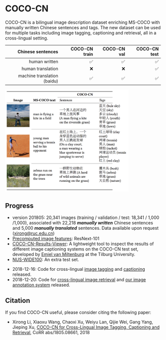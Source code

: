# COCO-CN

COCO-CN is a bilingual image description dataset enriching MS-COCO with manually written Chinese sentences and tags. The new dataset can be used for multiple tasks including image tagging, captioning and retrieval, all in a cross-lingual setting. 


| Chinese sentences | COCO-CN train | COCO-CN val | COCO-CN  test| 
| -----:| -----:| -----:| -----:|
| human written    | :white_check_mark: | :white_check_mark: | :white_check_mark: | 
| human translation     | :x:     |   :x:  | :white_check_mark: | 
| machine translation (baidu)  | :white_check_mark: | :white_check_mark: | :white_check_mark: | 

<img src="dataset-snapshot.png" alt="coco-cn annotation examples"  width="400" />

## Progress

* version 201805: 20,341 images (training / validation / test: 18,341 / 1,000 /1,000), associated with 22,218 ***manually written*** Chinese sentences and 5,000 ***manually translated*** sentences. Data available upon request (xirong@ruc.edu.cn)
* [Precomputed image features](/data): ResNext-101
* [COCO-CN-Results-Viewer](https://github.com/evanmiltenburg/COCO-CN-Results-Viewer): A lightweight tool to inspect the results of different image captioning systems on the COCO-CN test set, developed by [Emiel van Miltenburg](https://emielvanmiltenburg.nl/) at the Tilburg University.
* [NUS-WIDE100](data/nuswide100): An extra test set.
+ 2018-12-16: Code for cross-lingual [image tagging](code/image-tagging-flickr8kcn) and [captioning](code/coco-cn_caption) released.
+ 2018-12-20: Code for [cross-lingual image retrieval](code/image-retrieval) and [our image annotation system](code/image-annotation-system) released.

## Citation

If you find COCO-CN useful, please consider citing the following paper:
* Xirong Li, Xiaoxu Wang, Chaoxi Xu, Weiyu Lan, Qijie Wei, Gang Yang, Jieping Xu, [COCO-CN for Cross-Lingual Image Tagging, Captioning and Retrieval](https://arxiv.org/abs/1805.08661), CoRR abs/1805.08661, 2018
